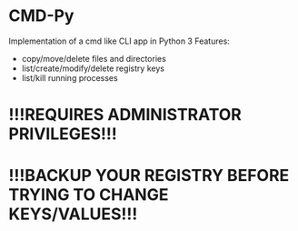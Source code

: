 # CMD-Py

Implementation of a cmd like CLI app in Python 3
 Features:
- copy/move/delete files and directories
- list/create/modify/delete registry keys
- list/kill running processes


# !!!REQUIRES ADMINISTRATOR PRIVILEGES!!!
# !!!BACKUP YOUR REGISTRY BEFORE TRYING TO CHANGE KEYS/VALUES!!!
